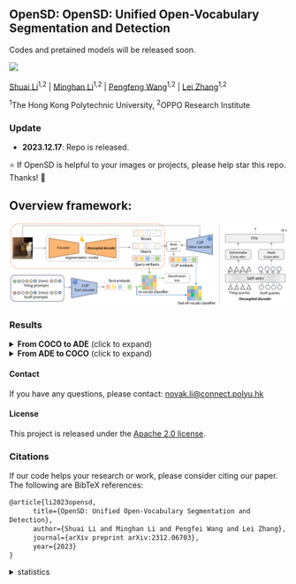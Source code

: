 

      
## OpenSD: OpenSD: Unified Open-Vocabulary Segmentation and Detection


Codes and pretained models will be released soon. 

<a href='https://arxiv.org/abs/2311.16518'><img src='https://img.shields.io/badge/arXiv-2311.16518-b31b1b.svg'></a> &nbsp;&nbsp;

[Shuai Li](https://scholar.google.com.hk/citations?hl=zh-CN&user=Bd73ldQAAAAJ)<sup>1,2</sup> | [Minghan Li](https://scholar.google.com/citations?user=LhdBgMAAAAAJ&hl=en)<sup>1,2</sup> | [Pengfeng Wang](https://scholar.google.com/citations?user=zAAYwRYAAAAJ&hl=en)<sup>1,2</sup> | [Lei Zhang](https://www4.comp.polyu.edu.hk/~cslzhang/)<sup>1,2</sup>

<sup>1</sup>The Hong Kong Polytechnic University, <sup>2</sup>OPPO Research Institute



### Update
- **2023.12.17**: Repo is released.


:star: If OpenSD is helpful to your images or projects, please help star this repo. Thanks! :hugs:

## Overview framework:
![seesr](figs/framework.png)



### Results



<details>
<summary><strong>From COCO to ADE</strong> (click to expand) </summary>

![seesr](figs/data_syn.png)

</details>

<details>
<summary><strong>From ADE to COCO</strong> (click to expand) </summary>

![seesr](figs/data_real.png)

</details>


#### Contact
If you have any questions, please contact: novak.li@connect.polyu.hk

#### License
This project is released under the [Apache 2.0 license](LICENSE).

### Citations
If our code helps your research or work, please consider citing our paper.
The following are BibTeX references:

```
@article{li2023opensd,
      title={OpenSD: Unified Open-Vocabulary Segmentation and Detection}, 
      author={Shuai Li and Minghan Li and Pengfei Wang and Lei Zhang},
      journal={arXiv preprint arXiv:2312.06703},
      year={2023}
}
```


<details>
<summary>statistics</summary>

![visitors](https://visitor-badge.laobi.icu/badge?page_id=strongwolf/OpenSD)

</details>